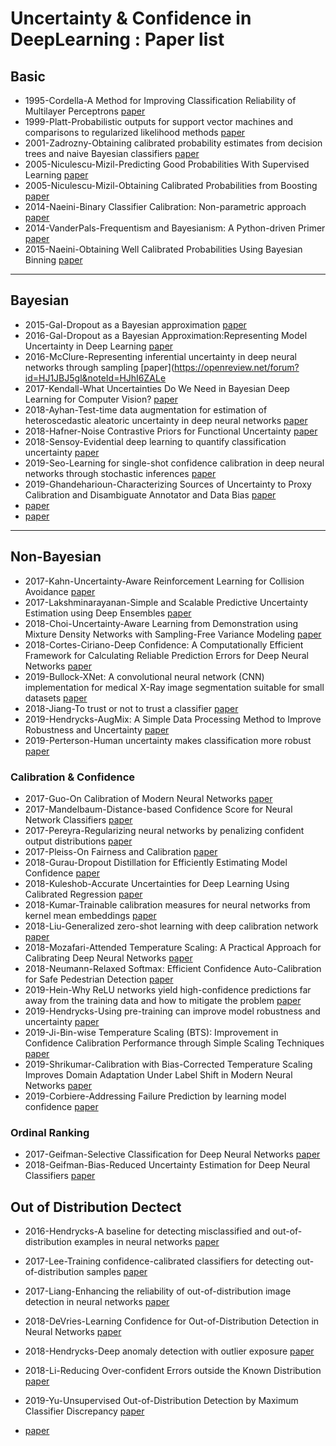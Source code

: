 # Uncertainty & Confidence in DeepLearning : Paper list

## Basic
* 1995-Cordella-A Method for Improving Classification Reliability of Multilayer Perceptrons [paper](https://ieeexplore.ieee.org/abstract/document/410358)
* 1999-Platt-Probabilistic outputs for support vector machines and comparisons to regularized likelihood methods [paper](https://www.researchgate.net/profile/John_Platt/publication/2594015_Probabilistic_Outputs_for_Support_Vector_Machines_and_Comparisons_to_Regularized_Likelihood_Methods/links/004635154cff5262d6000000.pdf)
* 2001-Zadrozny-Obtaining calibrated probability estimates from decision trees and naive Bayesian classifiers [paper](http://citeseerx.ist.psu.edu/viewdoc/download?doi=10.1.1.29.3039&rep=rep1&type=pdf)
* 2005-Niculescu-Mizil-Predicting Good Probabilities With Supervised Learning [paper](https://arxiv.org/pdf/1401.3390.pdf)
* 2005-Niculescu-Mizil-Obtaining Calibrated Probabilities from Boosting [paper](https://www.aaai.org/Papers/Workshops/2007/WS-07-05/WS07-05-006.pdf)
* 2014-Naeini-Binary Classifier Calibration: Non-parametric approach [paper](http://github.com)
* 2014-VanderPals-Frequentism and Bayesianism: A Python-driven Primer [paper](https://arxiv.org/pdf/1411.5018.pdf)
* 2015-Naeini-Obtaining Well Calibrated Probabilities Using Bayesian Binning [paper](https://scholar.google.com/scholar?hl=ko&as_sdt=0%2C5&q=Obtaining+Well+Calibrated+Probabilities+Using+Bayesian+Binning&btnG=)

* * *
## Bayesian
* 2015-Gal-Dropout as a Bayesian approximation [paper](https://arxiv.org/pdf/1506.02157.pdf)
* 2016-Gal-Dropout as a Bayesian Approximation:Representing Model Uncertainty in Deep Learning [paper](http://www.jmlr.org/proceedings/papers/v48/gal16.pdf)
* 2016-McClure-Representing inferential uncertainty in deep neural networks through sampling [paper](https://openreview.net/forum?id=HJ1JBJ5gl&noteId=HJhI6ZALe
* 2017-Kendall-What Uncertainties Do We Need in Bayesian Deep Learning for Computer Vision? [paper](http://papers.nips.cc/paper/7141-what-uncertainties-do-we-need)
* 2018-Ayhan-Test-time data augmentation for estimation of heteroscedastic aleatoric uncertainty in deep neural networks [paper](https://openreview.net/forum?id=rJZz-knjz)
* 2018-Hafner-Noise Contrastive Priors for Functional Uncertainty [paper](https://arxiv.org/abs/1807.09289)
* 2018-Sensoy-Evidential deep learning to quantify classification uncertainty [paper](http://papers.nips.cc/paper/7580-evidential-deep-learning-to-quantify-classification-uncertainty)
* 2019-Seo-Learning for single-shot confidence calibration in deep neural networks through stochastic inferences [paper](http://openaccess.thecvf.com/content_CVPR_2019/html/Seo_Learning_for_Single-Shot_Confidence_Calibration_in_Deep_Neural_Networks_Through_CVPR_2019_paper.html)
* 2019-Ghandeharioun-Characterizing Sources of Uncertainty to Proxy Calibration and Disambiguate Annotator and Data Bias [paper](https://arxiv.org/abs/1909.09285)
* [paper](http://github.com)
* [paper](http://github.com)


* * *
## Non-Bayesian
* 2017-Kahn-Uncertainty-Aware Reinforcement Learning for Collision Avoidance [paper](https://arxiv.org/pdf/1702.01182.pdf)
* 2017-Lakshminarayanan-Simple and Scalable Predictive Uncertainty Estimation using Deep Ensembles [paper](http://papers.nips.cc/paper/7219-simple-and-scalable-predictive-uncertainty-estimation-using-deep-ensembles)
* 2018-Choi-Uncertainty-Aware Learning from Demonstration using Mixture Density Networks with Sampling-Free Variance Modeling [paper](https://ieeexplore.ieee.org/stamp/stamp.jsp?arnumber=8462978)
* 2018-Cortes-Ciriano-Deep Confidence: A Computationally Efficient Framework for Calculating Reliable Prediction Errors for Deep Neural Networks [paper](https://pubs.acs.org/doi/abs/10.1021/acs.jcim.8b00542)
* 2019-Bullock-XNet: A convolutional neural network (CNN) implementation for medical X-Ray image segmentation suitable for small datasets [paper](https://www.spiedigitallibrary.org/conference-proceedings-of-spie/10953/109531Z/XNet--a-convolutional-neural-network-CNN-implementation-for-medical/10.1117/12.2512451.short)
* 2018-Jiang-To trust or not to trust a classifier [paper](http://papers.nips.cc/paper/7798-to-trust-or-not-to-trust-a-classifier)
* 2019-Hendrycks-AugMix: A Simple Data Processing Method to Improve Robustness and Uncertainty [paper](https://arxiv.org/abs/1912.02781)
* 2019-Perterson-Human uncertainty makes classification more robust [paper](http://openaccess.thecvf.com/content_ICCV_2019/html/Peterson_Human_Uncertainty_Makes_Classification_More_Robust_ICCV_2019_paper.html)

### Calibration & Confidence
* 2017-Guo-On Calibration of Modern Neural Networks [paper](https://arxiv.org/pdf/1706.04599.pdf)
* 2017-Mandelbaum-Distance-based Confidence Score for Neural Network Classifiers [paper](https://arxiv.org/abs/1709.09844)
* 2017-Pereyra-Regularizing neural networks by penalizing confident output distributions [paper](https://arxiv.org/abs/1701.06548)
* 2017-Pleiss-On Fairness and Calibration [paper](http://papers.nips.cc/paper/7151-on-fairness-and-calibration)
* 2018-Gurau-Dropout Distillation for Efficiently Estimating Model Confidence [paper](https://arxiv.org/abs/1809.10562)
* 2018-Kuleshob-Accurate Uncertainties for Deep Learning Using Calibrated Regression [paper](https://arxiv.org/abs/1807.00263)
* 2018-Kumar-Trainable calibration measures for neural networks from kernel mean embeddings [paper](http://proceedings.mlr.press/v80/kumar18a.html)
* 2018-Liu-Generalized zero-shot learning with deep calibration network [paper](http://papers.nips.cc/paper/7471-generalized-zero-shot-learning-with-deep-calibration-network)
* 2018-Mozafari-Attended Temperature Scaling: A Practical Approach for Calibrating Deep Neural Networks [paper](https://arxiv.org/abs/1810.11586)
* 2018-Neumann-Relaxed Softmax: Efficient Confidence Auto-Calibration for Safe Pedestrian Detection [paper](https://openreview.net/forum?id=S1lG7aTnqQ)
* 2019-Hein-Why ReLU networks yield high-confidence predictions far away from the training data and how to mitigate the problem [paper](http://openaccess.thecvf.com/content_CVPR_2019/html/Hein_Why_ReLU_Networks_Yield_High-Confidence_Predictions_Far_Away_From_the_CVPR_2019_paper.html)
* 2019-Hendrycks-Using pre-training can improve model robustness and uncertainty [paper](https://arxiv.org/abs/1901.09960)
* 2019-Ji-Bin-wise Temperature Scaling (BTS): Improvement in Confidence Calibration Performance through Simple Scaling Techniques [paper](https://arxiv.org/abs/1908.11528)
* 2019-Shrikumar-Calibration with Bias-Corrected Temperature Scaling Improves Domain Adaptation Under Label Shift in Modern Neural Networks [paper](https://arxiv.org/abs/1901.06852)
* 2019-Corbiere-Addressing Failure Prediction by learning model confidence [paper](https://arxiv.org/abs/1910.04851)

### Ordinal Ranking
* 2017-Geifman-Selective Classification for Deep Neural Networks [paper](https://papers.nips.cc/paper/7073-selective-classification-for-deep-neural-networks.pdfm)
* 2018-Geifman-Bias-Reduced Uncertainty Estimation for Deep Neural Classifiers [paper](https://arxiv.org/abs/1805.08206)

## Out of Distribution Dectect
* 2016-Hendrycks-A baseline for detecting misclassified and out-of-distribution examples in neural networks [paper](https://arxiv.org/abs/1610.02136)
* 2017-Lee-Training confidence-calibrated classifiers for detecting out-of-distribution samples [paper](https://arxiv.org/abs/1711.09325)
* 2017-Liang-Enhancing the reliability of out-of-distribution image detection in neural networks [paper](https://arxiv.org/abs/1706.02690)
* 2018-DeVries-Learning Confidence for Out-of-Distribution Detection in Neural Networks [paper](https://arxiv.org/abs/1802.04865)
* 2018-Hendrycks-Deep anomaly detection with outlier exposure [paper](https://arxiv.org/abs/1812.04606)
* 2018-Li-Reducing Over-confident Errors outside the Known Distribution [paper](https://arxiv.org/abs/1804.03166)
* 2019-Yu-Unsupervised Out-of-Distribution Detection by Maximum Classifier Discrepancy [paper](http://openaccess.thecvf.com/content_ICCV_2019/html/Yu_Unsupervised_Out-of-Distribution_Detection_by_Maximum_Classifier_Discrepancy_ICCV_2019_paper.html)


* [paper](http://github.com)
